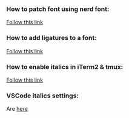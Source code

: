 ### How to patch font using nerd font:
[Follow this link](https://github.com/ryanoasis/nerd-fonts#option-8-patch-your-own-font)

### How to add ligatures to a font:
[Follow this link](https://github.com/ToxicFrog/Ligaturizer#using-the-script)

### How to enable italics in iTerm2 & tmux:
[Follow this link](https://weibeld.net/terminals-and-shells/italics.html)

### VSCode italics settings:
Are [here](https://gist.github.com/junagao/f785ed77589246a3d063273b3a56f114)
